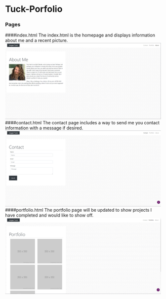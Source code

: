 # Tuck-Porfolio

### Pages

####index.html
The index.html is the homepage and displays information about me and a recent picture.
![about me](assets/images/index.png)
####contact.html
The contact page includes a way to send me you contact information with a message if desired.
![contact](assets/images/contact.png)
####portfolio.html
The portfolio page will be updated to show projects I have completed and would like to show off.
![portfolio](assets/images/portfolio.png)

